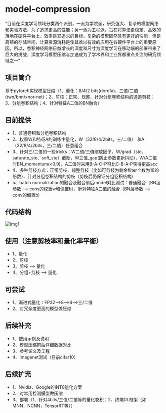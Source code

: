 # model-compression
"目前在深度学习领域分类两个派别，一派为学院派，研究强大、复杂的模型网络和实验方法，为了追求更高的性能；另一派为工程派，旨在将算法更稳定、高效的落地在硬件平台上，效率是其追求的目标。复杂的模型固然具有更好的性能，但是高额的存储空间、计算资源消耗是使其难以有效的应用在各硬件平台上的重要原因。所以，卷积神经网络日益增长的深度和尺寸为深度学习在移动端的部署带来了巨大的挑战，深度学习模型压缩与加速成为了学术界和工业界都重点关注的研究领域之一"

## 项目简介 
基于pytorch实现模型压缩（1、量化：8/4/2 bits(dorefa)、三值/二值(twn/bnn/xnor-net)；2、剪枝：正常、规整、针对分组卷积结构的通道剪枝；3、分组卷积结构；4、针对特征A二值的BN融合）

## 目前提供
- 1、普通卷积和分组卷积结构
- 2、权重W和特征A的训练中量化，W（32/8/4/2bits，三/二值） 和A（32/8/4/2bits，三/二值）任意组合
- 3、针对三/二值的一些tricks：W二值/三值缩放因子，W/grad（ste、saturate_ste、soft_ste）截断，W三值_gap(防止参数更新抖动)，W/A二值时BN_momentum(<0.9)，A二值时采用B-A-C-P可比C-B-A-P获得更高acc
- 4、多种剪枝方式：正常剪枝、规整剪枝（比如可剪枝为剩余filter个数为16的倍数）、针对分组卷积结构的剪枝（剪枝后仍保证分组卷积结构）
- 5、batch normalization的融合及融合前后model对比测试：普通融合（BN层参数 —> conv的权重w和偏置b）、针对特征A二值的融合（BN层参数 —> conv的偏置b)

## 代码结构
![img1](https://github.com/666DZY666/model-compression/blob/master/readme_imgs/code_sturcture.jpg)

## 使用（注意剪枝率和量化率平衡）
- 1、量化
- 2、剪枝
- 3、剪枝 —> 量化
- 4、分组+剪枝 —> 量化

## 可尝试
- 1、渐进式量化：FP32—>8—>4—>三/二值
- 2、对冗余度更高的模型做压缩

## 后续补充
- 1、使用示例及说明
- 2、模型压缩前后详细数据对比
- 3、参考论文及工程
- 4、imagenet测试（目前cifar10）

## 后续扩充
- 1、Nvidia、Google的INT8量化方案
- 2、对常用检测模型做压缩
- 3、部署（1、针对4bits/三值/二值等的量化卷积；2、终端DL框架（如MNN，NCNN，TensorRT等））
